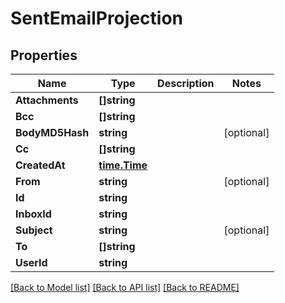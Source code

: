 # SentEmailProjection

## Properties

Name | Type | Description | Notes
------------ | ------------- | ------------- | -------------
**Attachments** | **[]string** |  | 
**Bcc** | **[]string** |  | 
**BodyMD5Hash** | **string** |  | [optional] 
**Cc** | **[]string** |  | 
**CreatedAt** | [**time.Time**](time.Time.md) |  | 
**From** | **string** |  | [optional] 
**Id** | **string** |  | 
**InboxId** | **string** |  | 
**Subject** | **string** |  | [optional] 
**To** | **[]string** |  | 
**UserId** | **string** |  | 

[[Back to Model list]](../README.md#documentation-for-models) [[Back to API list]](../README.md#documentation-for-api-endpoints) [[Back to README]](../README.md)


